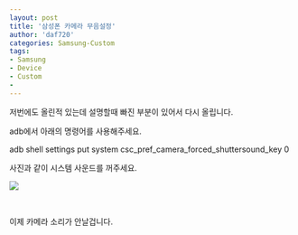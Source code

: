 ```yaml
---
layout: post
title: '삼성폰 카메라 무음설정'
author: 'daf720'
categories: Samsung-Custom
tags:
- Samsung
- Device
- Custom
-
---
```



<script> location.href='https://cafe.naver.com/develoid/845510' ; </script>

<p>저번에도 올린적 있는데 설명할때 빠진 부분이 있어서 다시 올립니다.</p>
<p>adb에서 아래의 명령어를 사용해주세요.</p>
<p>adb shell&nbsp;settings put system csc_pref_camera_forced_shuttersound_key 0&nbsp;</p>
<p>사진과 같이 시스템 사운드를 꺼주세요.</p>
<p><img src="https://cafeptthumb-phinf.pstatic.net/MjAxOTAxMjFfMTUz/MDAxNTQ4MDA0MzQ1MjA2.LnKlf9AzhdMb0Rohk5CQXujQItbmQuseB25Uwg0uJwQg.2JA2RjVBnL7F0yx3ZFPJItEtaoeQsDT-zzUtdwHy2c4g.JPEG.cbm852/Screenshot_20190121-021217_NAVER.jpg?type=w740"></p>
<p>&nbsp;</p>
이제 카메라 소리가 안날겁니다.<p>&nbsp;</p>

